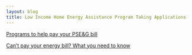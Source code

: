 ```yaml
---
layout: blog
title: Low Income Home Energy Assistance Program Taking Applications
---
```


[Programs to help pay your PSE&G bill](https://storage.googleapis.com/static.rutherford-nj.com/social-services/PAO_Helpful%20Info%20Handout-1019_AS%20-%209-12-19%20DC.PDF)

[Can’t pay your energy bill?
What you need to know](https://storage.googleapis.com/static.rutherford-nj.com/social-services/PAO_LIHEAP-USF-Agency%20handout_2018-19-Rev1019_Revised2%20-%2093019%20DC%20-%20fina....pdf)
